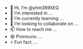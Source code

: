- 👋 Hi, I’m @yhm369XEQ
- 👀 I’m interested in ...
- 🌱 I’m currently learning ...
- 💞️ I’m looking to collaborate on ...
- 📫 How to reach me ...
- 😄 Pronouns: ...
- ⚡ Fun fact: ...

<!---
yhm369XEQ/yhm369XEQ is a ✨ special ✨ repository because its `README.md` (this file) appears on your GitHub profile.
You can click the Preview link to take a look at your changes.
--->
